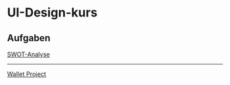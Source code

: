 # UI-Design-kurs

<h2> Aufgaben </h2>
<a href="https://xd.adobe.com/view/2d13d850-cecd-4bc1-8800-45294b9f52cb-7840/?fullscreen&hints=off">SWOT-Analyse</a><hr>
<a href="Wallet Projekt_Dokumentation.pdf">Wallet Project</a>
